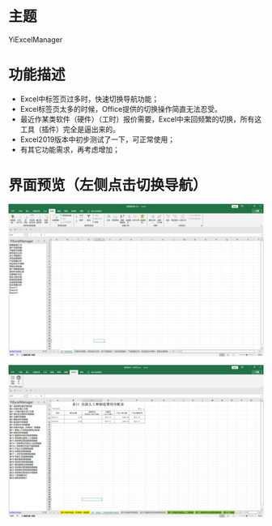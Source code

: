 # 主题
YiExcelManager

# 功能描述

- Excel中标签页过多时，快速切换导航功能；
- Excel标签页太多的时候，Office提供的切换操作简直无法忍受。
- 最近作某类软件（硬件）（工时）报价需要，Excel中来回频繁的切换，所有这工具（插件）完全是逼出来的。
- Excel2019版本中初步测试了一下，可正常使用；
- 有其它功能需求，再考虑增加；

# 界面预览（左侧点击切换导航）
![界面预览](https://github.com/helloyuzz/YiExcelManager/blob/main/screenshot.png?raw=true)

![界面预览](https://github.com/helloyuzz/YiExcelManager/blob/main/screenshot1.png?raw=true)
